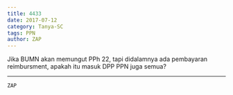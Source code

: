 ```yaml
---
title: 4433
date: 2017-07-12
category: Tanya-SC
tags: PPN
author: ZAP
---
```


Jika BUMN akan memungut PPh 22, tapi didalamnya ada pembayaran reimbursment, apakah itu masuk DPP PPN juga semua?

---



`ZAP`
